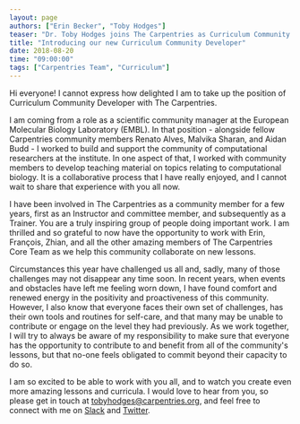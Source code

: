 ```yaml
---
layout: page
authors: ["Erin Becker", "Toby Hodges"]
teaser: "Dr. Toby Hodges joins The Carpentries as Curriculum Community Developer. Welcome!"
title: "Introducing our new Curriculum Community Developer"
date: 2018-08-20
time: "09:00:00"
tags: ["Carpentries Team", "Curriculum"]
---
```


Hi everyone! I cannot express how delighted I am to take up the position of Curriculum Community Developer with The Carpentries.

I am coming from a role as a scientific community manager at the European Molecular Biology Laboratory (EMBL). In that position - alongside fellow Carpentries community members Renato Alves, Malvika Sharan, and Aidan Budd - I worked to build and support the community of computational researchers at the institute. In one aspect of that, I worked with community members to develop teaching material on topics relating to computational biology. It is a collaborative process that I have really enjoyed, and I cannot wait to share that experience with you all now.

I have been involved in The Carpentries as a community member for a few years, first as an Instructor and committee member, and subsequently as a Trainer. You are a truly inspiring group of people doing important work. I am thrilled and so grateful to now have the opportunity to work with Erin, François, Zhian, and all the other amazing members of The Carpentries Core Team as we help this community collaborate on new lessons.

Circumstances this year have challenged us all and, sadly, many of those challenges may not disappear any time soon. In recent years, when events and obstacles have left me feeling worn down, I have found comfort and renewed energy in the positivity and proactiveness of this community. However, I also know that everyone faces their own set of challenges, has their own tools and routines for self-care, and that many may be unable to contribute or engage on the level they had previously. As we work together, I will try to always be aware of my responsibility to make sure that everyone has the opportunity to contribute to and benefit from all of the community's lessons, but that no-one feels obligated to commit beyond their capacity to do so.

I am so excited to be able to work with you all, and to watch you create even more amazing lessons and curricula. I would love to hear from you, so please get in touch at [tobyhodges@carpentries.org](mailto:tobyhodges@carpentries.org), and feel free to connect with me on [Slack](https://swc-slack-invite.herokuapp.com/) and [Twitter](https://swc-slack-invite.herokuapp.com/).
